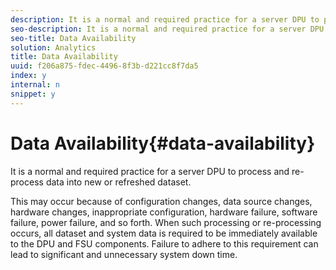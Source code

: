 ```yaml
---
description: It is a normal and required practice for a server DPU to process and re-process data into new or refreshed dataset.
seo-description: It is a normal and required practice for a server DPU to process and re-process data into new or refreshed dataset.
seo-title: Data Availability
solution: Analytics
title: Data Availability
uuid: f206a875-fdec-4496-8f3b-d221cc8f7da5
index: y
internal: n
snippet: y
---
```


# Data Availability{#data-availability}

It is a normal and required practice for a server DPU to process and re-process data into new or refreshed dataset.

This may occur because of configuration changes, data source changes, hardware changes, inappropriate configuration, hardware failure, software failure, power failure, and so forth. When such processing or re-processing occurs, all dataset and system data is required to be immediately available to the DPU and FSU components. Failure to adhere to this requirement can lead to significant and unnecessary system down time. 
